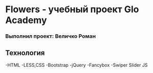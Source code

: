 # Flowers - учебный проект Glo Academy
### Выполнил проект: Величко Роман

## Технология
-HTML
-LESS,CSS
-Bootstrap
-jQuery
-Fancybox
-Swiper Slider JS
